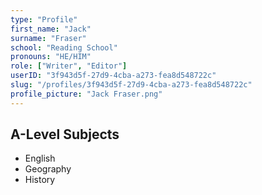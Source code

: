 ```yaml
---
type: "Profile"
first_name: "Jack"
surname: "Fraser"
school: "Reading School"
pronouns: "HE/HIM"
role: ["Writer", "Editor"]
userID: "3f943d5f-27d9-4cba-a273-fea8d548722c"
slug: "/profiles/3f943d5f-27d9-4cba-a273-fea8d548722c"
profile_picture: "Jack Fraser.png"
---
```


## A-Level Subjects

- English
- Geography
- History